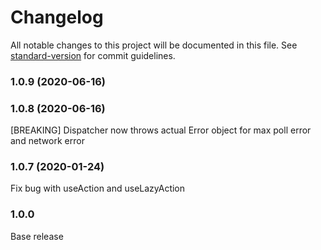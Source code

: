 # Changelog

All notable changes to this project will be documented in this file. See [standard-version](https://github.com/conventional-changelog/standard-version) for commit guidelines.

### 1.0.9 (2020-06-16)



### 1.0.8 (2020-06-16)

[BREAKING] Dispatcher now throws actual Error object for max poll error and network error

### 1.0.7 (2020-01-24)

Fix bug with useAction and useLazyAction

### 1.0.0

Base release